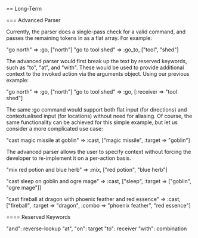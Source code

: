== Long-Term

=== Advanced Parser

Currently, the parser does a single-pass check for a valid command, and passes
the remaining tokens in as a flat array. For example:

  "go north" => :go, ["north"]
  "go to tool shed" => :go_to, ["tool", "shed"]


The advanced parser would first break up the text by reserved keywords, such as
"to", "at", and "with". These would be used to provide additional context to
the invoked action via the arguments object. Using our previous example:

  "go north" => :go, ["north"]
  "go to tool shed" => :go, [:receiver => "tool shed"]

The same :go command would support both flat input (for directions) and
contextualised input (for locations) without need for aliasing. Of course, the
same functionality can be achieved for this simple example, but let us consider
a more complicated use case:

  "cast magic missile at goblin" => :cast, ["magic missile", :target => "goblin"]

The advanced parser allows the user to specify context without forcing the
developer to re-implement it on a per-action basis.

  "mix red potion and blue herb" =>
    :mix, ["red potion", "blue herb"]
  
  "cast sleep on goblin and ogre mage" =>
    :cast, ["sleep", :target => ["goblin", "ogre mage"]]
  
  "cast fireball at dragon with phoenix feather and red essence" =>
    :cast, ["fireball", :target => "dragon", :combo => "phoenix feather", "red essence"]

==== Reserved Keywords

"and": reverse-lookup
"at", "on": target
"to": receiver
"with": combination
